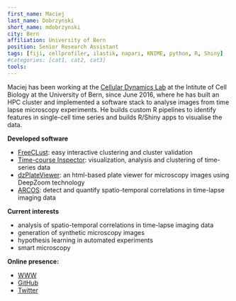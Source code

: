```yaml
---
first_name: Maciej
last_name: Dobrzynski
short_name: mdobrzynski
city: Bern
affiliation: University of Bern
position: Senior Research Assistant
tags: [fiji, cellprofiler, ilastik, napari, KNIME, python, R, Shiny]
#categories: [cat1, cat2, cat3]
tools:
---
```


Maciej has been working at the [Cellular Dynamics Lab](https://www.pertzlab.net) at the Intitute of Cell Biology at the University of Bern, since June 2016, where he has built an HPC cluster and implemented a software stack to analyse images from time lapse microscopy experiments. He builds custom R pipelines to identify features in single-cell time series and builds R/Shiny apps to visualise the data.


**Developed software**

- [FreeCLust](https://github.com/dmattek/shiny-freeclust): easy interactive clustering and cluster validation
- [Time-course Inspector](https://github.com/dmattek/shiny-timecourse-inspector): visualization, analysis and clustering of time-series data
- [dzPlateViewer](https://github.com/dmattek/dzPlateViewer): an html-based plate viewer for microscopy images using DeepZoom technology
- [ARCOS](https://arcos.gitbook.io/home/): detect and quantify spatio-temporal correlations in time-lapse imaging data


**Current interests**

- analysis of spatio-temporal correlations in time-lapse imaging data
- generation of synthetic microscopy images
- hypothesis learning in automated experiments
- smart microscopy


**Online presence:** 

- [WWW](https://macdobry.net)
- [GitHub](https://github.com/dmattek)
- [Twitter](https://twitter.com/macdobry)

